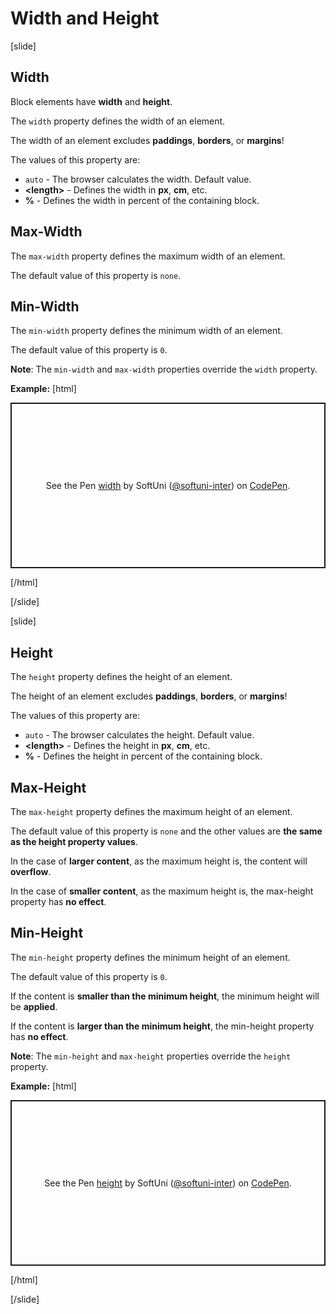 # Width and Height

[slide]

## Width

Block elements have **width** and **height**.

The `width` property defines the width of an element.

The width of an element excludes **paddings**, **borders**, or **margins**!

The values of this property are:
* `auto` - The browser calculates the width. Default value.	
* **\<length>** -	Defines the width in **px**, **cm**, etc.	
* **%** - Defines the width in percent of the containing block.

## Max-Width

The `max-width` property defines the maximum width of an element.

The default value of this property is `none`.

## Min-Width

The `min-width` property defines the minimum width of an element.

The default value of this property is `0`.

**Note**: The `min-width` and `max-width` properties override the `width` property.

**Example:**
[html]
<p class="codepen" data-height="265" data-theme-id="39135" data-default-tab="result" data-user="softuni-inter" data-slug-hash="bGVxGVB" style="height: 265px; box-sizing: border-box; display: flex; align-items: center; justify-content: center; border: 2px solid; margin: 1em 0; padding: 1em;" data-pen-title="width">
  <span>See the Pen <a href="https://codepen.io/softuni-inter/pen/bGVxGVB">
  width</a> by SoftUni (<a href="https://codepen.io/softuni-inter">@softuni-inter</a>)
  on <a href="https://codepen.io">CodePen</a>.</span>
</p>
<script async src="https://static.codepen.io/assets/embed/ei.js"></script>

[/html]

[/slide]

[slide]

## Height

The `height` property defines the height of an element.

The height of an element excludes **paddings**, **borders**, or **margins**!

The values of this property are:
* `auto` - The browser calculates the height. Default value.	
* **\<length>** -	Defines the height in **px**, **cm**, etc.	
* **%** - Defines the height in percent of the containing block.

## Max-Height

The `max-height` property defines the maximum height of an element.

The default value of this property is `none` and the other values are **the same as the height property values**.

In the case of **larger content**, as the maximum height is, the content will **overflow**.

In the case of **smaller content**, as the maximum height is, the max-height property has **no effect**.

## Min-Height

The `min-height` property defines the minimum height of an element.

The default value of this property is `0`.

If the content is **smaller than the minimum height**, the minimum height will be **applied**.

If the content is **larger than the minimum height**, the min-height property has **no effect**.

**Note**: The `min-height` and `max-height` properties override the `height` property.

**Example:**
[html]
<p class="codepen" data-height="265" data-theme-id="39135" data-default-tab="result" data-user="softuni-inter" data-slug-hash="vYNzYJO" style="height: 265px; box-sizing: border-box; display: flex; align-items: center; justify-content: center; border: 2px solid; margin: 1em 0; padding: 1em;" data-pen-title="height">
  <span>See the Pen <a href="https://codepen.io/softuni-inter/pen/vYNzYJO">
  height</a> by SoftUni (<a href="https://codepen.io/softuni-inter">@softuni-inter</a>)
  on <a href="https://codepen.io">CodePen</a>.</span>
</p>
<script async src="https://static.codepen.io/assets/embed/ei.js"></script>

[/html]

[/slide]
